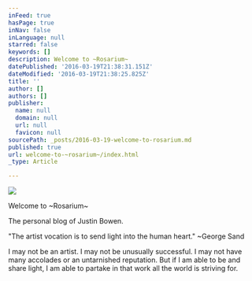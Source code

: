 ```yaml
---
inFeed: true
hasPage: true
inNav: false
inLanguage: null
starred: false
keywords: []
description: Welcome to ~Rosarium~
datePublished: '2016-03-19T21:38:31.151Z'
dateModified: '2016-03-19T21:38:25.825Z'
title: ''
author: []
authors: []
publisher:
  name: null
  domain: null
  url: null
  favicon: null
sourcePath: _posts/2016-03-19-welcome-to-rosarium.md
published: true
url: welcome-to-~rosarium~/index.html
_type: Article

---
```

![](https://the-grid-user-content.s3-us-west-2.amazonaws.com/d0cc682b-3bea-4e3f-baab-229f8fc8063d.jpg)

Welcome to ~Rosarium~

The personal blog of Justin Bowen.

"The artist vocation is to send light into the human heart." ~George Sand

I may not be an artist. I may not be unusually successful. I may not have many accolades or an untarnished reputation. But if I am able to be and share light, I am able to partake in that work all the world is striving for.